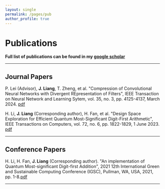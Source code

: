 ```yaml
---
layout: single
permalink: /pages/pub
author_profile: true
---
```


# Publications

**Full list of publications can be found in my [google scholar](https://scholar.google.cz/citations?user=2pbOVBcAAAAJ&hl=zh-CN&oi=ao)**

___

## Journal Papers

P. Lei (Advisor), **J. Liang**, T. Zheng, et al. "Compression of Convolutional Neural Networks with Divergent REpresentation of Filters", IEEE Transaction on Neural Network and Learning Sytem, vol. 35, no. 3, pp. 4125-4137, March 2024. [pdf](https://ieeexplore.ieee.org/stamp/stamp.jsp?tp=&arnumber=9881223)

H. Li, **J. Liang** (Corresponding author), H. Fan, et al. "Design Space Exploration for Efficient Quantum Most-Significant Digit-First Arithmetic", IEEE Transactions on Computers, vol. 72, no. 6, pp. 1822-1829, 1 June 2023. [pdf](https://ieeexplore.ieee.org/stamp/stamp.jsp?tp=&arnumber=9924609)

___

## Conference Papers
H. Li, H. Fan, **J. Liang** (Corresponding author). "An implementation of Quantum Most-significant Digit-first Addition", 2021 12th International Green and Sustainable Computing Conference (IGSC), Pullman, WA, USA, 2021, pp. 1-8.[pdf](https://ieeexplore.ieee.org/stamp/stamp.jsp?tp=&arnumber=9651595)

___
